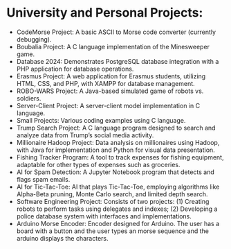 # University and Personal Projects:
- CodeMorse Project: A basic ASCII to Morse code converter (currently debugging).
- Boubalia Project: A C language implementation of the Minesweeper game.
- Database 2024: Demonstrates PostgreSQL database integration with a PHP application for database operations.
- Erasmus Project: A web application for Erasmus students, utilizing HTML, CSS, and PHP, with XAMPP for database management.
- ROBO-WARS Project: A Java-based simulated game of robots vs. soldiers.
- Server-Client Project: A server-client model implementation in C language.
- Small Projects: Various coding examples using C language.
- Trump Search Project: A C language program designed to search and analyze data from Trump’s social media activity.
- Millionaire Hadoop Project: Data analysis on millionaires using Hadoop, with Java for implementation and Python for visual data presentation.
- Fishing Tracker Program: A tool to track expenses for fishing equipment, adaptable for other types of expenses such as groceries.
- AI for Spam Detection: A Jupyter Notebook program that detects and flags spam emails.
- AI for Tic-Tac-Toe: AI that plays Tic-Tac-Toe, employing algorithms like Alpha-Beta pruning, Monte Carlo search, and limited depth search.
- Software Engineering Project: Consists of two projects: (1) Creating robots to perform tasks using delegates and indexes; (2) Developing a police database system with interfaces and implementations.
- Arduino Morse Encoder: Encoder designed for Arduino. The user has a board with a button and the user types an morse sequence and the arduino displays the characters. 
